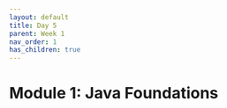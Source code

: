 ```yaml
---
layout: default
title: Day 5
parent: Week 1
nav_order: 1
has_children: true
---
```


# Module 1: Java Foundations